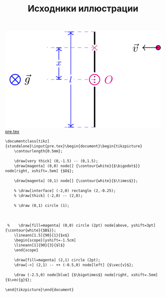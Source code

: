 ﻿---
title: "Исходники иллюстрации"
type: "notpost"
---
<a class="imag2" href="/cook/gallery/tikzpict_b056f5f8189d1462a8af9e047de19e03.tex"><img src="/cook/gallery/tikzpict_b056f5f8189d1462a8af9e047de19e03.pdf.jpg" alt=""></a>
<a href="/cook/gallery/pre">pre.tex</a>
<pre><code class="language-latex">\documentclass[tikz]{standalone}\input{pre.tex}\begin{document}\begin{tikzpicture}
    \contourlength{0.5mm};

	\draw[very thick] (0,-1.5) -- (0,1.5);
    \draw[magenta] (0,0) node[] {\contour{white}{$\bigodot$}} node[right, xshift=.5em] {$O$};

    \draw[magenta] (0,1) node[] {\contour{white}{$\times$}};

	% \draw[interface] (-2,0) rectangle (2,-0.25);
	% \draw[thick] (-2,0) -- (2,0);

	% \draw (0,1) circle (1);



 %    \draw[fill=magenta] (0,0) circle (2pt) node[above, yshift=3pt] {\contour{white}{$B$}};
    \lineann[1.5]{90}{1}{$x$}
 	\begin{scope}[yshift=-1.5cm] 		
    \lineann[1]{90}{3}{$l$}
 	\end{scope}

    \draw[fill=magenta] (2,1) circle (2pt);
    \draw[->] (2,1) -- ++ (-0.5,0) node[left] {$\vec{v}$};

    \draw (-2.5,0) node[blue] {$\bigotimes$} node[right, xshift=.5em] {$\vec{g}$};

\end{tikzpicture}\end{document}</code></pre>